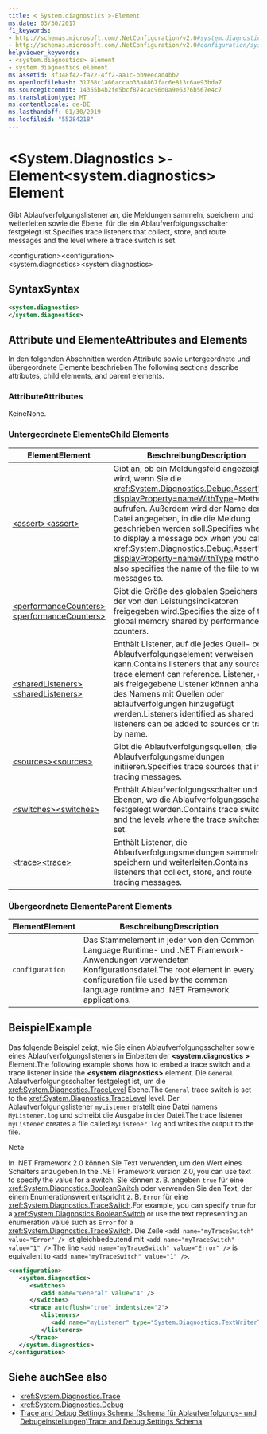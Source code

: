 ```yaml
---
title: < System.diagnostics >-Element
ms.date: 03/30/2017
f1_keywords:
- http://schemas.microsoft.com/.NetConfiguration/v2.0#system.diagnostics
- http://schemas.microsoft.com/.NetConfiguration/v2.0#configuration/system.diagnostics
helpviewer_keywords:
- <system.diagnostics> element
- system.diagnostics element
ms.assetid: 3f348f42-fa72-4ff2-aa1c-bb9eecad4bb2
ms.openlocfilehash: 31768c1a66accab33a8867fac6e813c6ae93bda7
ms.sourcegitcommit: 14355b4b2fe5bcf874cac96d0a9e6376b567e4c7
ms.translationtype: MT
ms.contentlocale: de-DE
ms.lasthandoff: 01/30/2019
ms.locfileid: "55284218"
---
```

# <a name="systemdiagnostics-element"></a><span data-ttu-id="a93ba-102">\<System.Diagnostics >-Element</span><span class="sxs-lookup"><span data-stu-id="a93ba-102">\<system.diagnostics> Element</span></span>
<span data-ttu-id="a93ba-103">Gibt Ablaufverfolgungslistener an, die Meldungen sammeln, speichern und weiterleiten sowie die Ebene, für die ein Ablaufverfolgungsschalter festgelegt ist.</span><span class="sxs-lookup"><span data-stu-id="a93ba-103">Specifies trace listeners that collect, store, and route messages and the level where a trace switch is set.</span></span>  
  
 <span data-ttu-id="a93ba-104">\<configuration></span><span class="sxs-lookup"><span data-stu-id="a93ba-104">\<configuration></span></span>  
<span data-ttu-id="a93ba-105">\<system.diagnostics></span><span class="sxs-lookup"><span data-stu-id="a93ba-105">\<system.diagnostics></span></span>  
  
## <a name="syntax"></a><span data-ttu-id="a93ba-106">Syntax</span><span class="sxs-lookup"><span data-stu-id="a93ba-106">Syntax</span></span>  
  
```xml  
<system.diagnostics>   
</system.diagnostics>  
```  
  
## <a name="attributes-and-elements"></a><span data-ttu-id="a93ba-107">Attribute und Elemente</span><span class="sxs-lookup"><span data-stu-id="a93ba-107">Attributes and Elements</span></span>  
 <span data-ttu-id="a93ba-108">In den folgenden Abschnitten werden Attribute sowie untergeordnete und übergeordnete Elemente beschrieben.</span><span class="sxs-lookup"><span data-stu-id="a93ba-108">The following sections describe attributes, child elements, and parent elements.</span></span>  
  
### <a name="attributes"></a><span data-ttu-id="a93ba-109">Attribute</span><span class="sxs-lookup"><span data-stu-id="a93ba-109">Attributes</span></span>  
 <span data-ttu-id="a93ba-110">Keine</span><span class="sxs-lookup"><span data-stu-id="a93ba-110">None.</span></span>  
  
### <a name="child-elements"></a><span data-ttu-id="a93ba-111">Untergeordnete Elemente</span><span class="sxs-lookup"><span data-stu-id="a93ba-111">Child Elements</span></span>  
  
|<span data-ttu-id="a93ba-112">Element</span><span class="sxs-lookup"><span data-stu-id="a93ba-112">Element</span></span>|<span data-ttu-id="a93ba-113">Beschreibung</span><span class="sxs-lookup"><span data-stu-id="a93ba-113">Description</span></span>|  
|-------------|-----------------|  
|[<span data-ttu-id="a93ba-114">\<assert></span><span class="sxs-lookup"><span data-stu-id="a93ba-114">\<assert></span></span>](../../../../../docs/framework/configure-apps/file-schema/trace-debug/assert-element.md)|<span data-ttu-id="a93ba-115">Gibt an, ob ein Meldungsfeld angezeigt wird, wenn Sie die <xref:System.Diagnostics.Debug.Assert%2A?displayProperty=nameWithType>-Methode aufrufen. Außerdem wird der Name der Datei angegeben, in die die Meldung geschrieben werden soll.</span><span class="sxs-lookup"><span data-stu-id="a93ba-115">Specifies whether to display a message box when you call the <xref:System.Diagnostics.Debug.Assert%2A?displayProperty=nameWithType> method; also specifies the name of the file to write messages to.</span></span>|  
|[<span data-ttu-id="a93ba-116">\<performanceCounters></span><span class="sxs-lookup"><span data-stu-id="a93ba-116">\<performanceCounters></span></span>](../../../../../docs/framework/configure-apps/file-schema/trace-debug/performancecounters-element.md)|<span data-ttu-id="a93ba-117">Gibt die Größe des globalen Speichers an, der von den Leistungsindikatoren freigegeben wird.</span><span class="sxs-lookup"><span data-stu-id="a93ba-117">Specifies the size of the global memory shared by performance counters.</span></span>|  
|[<span data-ttu-id="a93ba-118">\<sharedListeners></span><span class="sxs-lookup"><span data-stu-id="a93ba-118">\<sharedListeners></span></span>](../../../../../docs/framework/configure-apps/file-schema/trace-debug/sharedlisteners-element.md)|<span data-ttu-id="a93ba-119">Enthält Listener, auf die jedes Quell- oder Ablaufverfolgungselement verweisen kann.</span><span class="sxs-lookup"><span data-stu-id="a93ba-119">Contains listeners that any source or trace element can reference.</span></span> <span data-ttu-id="a93ba-120">Listener, die als freigegebene Listener können anhand des Namens mit Quellen oder ablaufverfolgungen hinzugefügt werden.</span><span class="sxs-lookup"><span data-stu-id="a93ba-120">Listeners identified as shared listeners can be added to sources or traces by name.</span></span>|  
|[<span data-ttu-id="a93ba-121">\<sources></span><span class="sxs-lookup"><span data-stu-id="a93ba-121">\<sources></span></span>](../../../../../docs/framework/configure-apps/file-schema/trace-debug/sources-element.md)|<span data-ttu-id="a93ba-122">Gibt die Ablaufverfolgungsquellen, die Ablaufverfolgungsmeldungen initiieren.</span><span class="sxs-lookup"><span data-stu-id="a93ba-122">Specifies trace sources that initiate tracing messages.</span></span>|  
|[<span data-ttu-id="a93ba-123">\<switches></span><span class="sxs-lookup"><span data-stu-id="a93ba-123">\<switches></span></span>](../../../../../docs/framework/configure-apps/file-schema/trace-debug/switches-element.md)|<span data-ttu-id="a93ba-124">Enthält Ablaufverfolgungsschalter und die Ebenen, wo die Ablaufverfolgungsschalter festgelegt werden.</span><span class="sxs-lookup"><span data-stu-id="a93ba-124">Contains trace switches and the levels where the trace switches are set.</span></span>|  
|[<span data-ttu-id="a93ba-125">\<trace></span><span class="sxs-lookup"><span data-stu-id="a93ba-125">\<trace></span></span>](../../../../../docs/framework/configure-apps/file-schema/trace-debug/trace-element.md)|<span data-ttu-id="a93ba-126">Enthält Listener, die Ablaufverfolgungsmeldungen sammeln, speichern und weiterleiten.</span><span class="sxs-lookup"><span data-stu-id="a93ba-126">Contains listeners that collect, store, and route tracing messages.</span></span>|  
  
### <a name="parent-elements"></a><span data-ttu-id="a93ba-127">Übergeordnete Elemente</span><span class="sxs-lookup"><span data-stu-id="a93ba-127">Parent Elements</span></span>  
  
|<span data-ttu-id="a93ba-128">Element</span><span class="sxs-lookup"><span data-stu-id="a93ba-128">Element</span></span>|<span data-ttu-id="a93ba-129">Beschreibung</span><span class="sxs-lookup"><span data-stu-id="a93ba-129">Description</span></span>|  
|-------------|-----------------|  
|`configuration`|<span data-ttu-id="a93ba-130">Das Stammelement in jeder von den Common Language Runtime- und .NET Framework-Anwendungen verwendeten Konfigurationsdatei.</span><span class="sxs-lookup"><span data-stu-id="a93ba-130">The root element in every configuration file used by the common language runtime and .NET Framework applications.</span></span>|  
  
## <a name="example"></a><span data-ttu-id="a93ba-131">Beispiel</span><span class="sxs-lookup"><span data-stu-id="a93ba-131">Example</span></span>  
 <span data-ttu-id="a93ba-132">Das folgende Beispiel zeigt, wie Sie einen Ablaufverfolgungsschalter sowie eines Ablaufverfolgungslisteners in Einbetten der  **\<system.diagnostics >** Element.</span><span class="sxs-lookup"><span data-stu-id="a93ba-132">The following example shows how to embed a trace switch and a trace listener inside the **\<system.diagnostics>** element.</span></span> <span data-ttu-id="a93ba-133">Die `General` Ablaufverfolgungsschalter festgelegt ist, um die <xref:System.Diagnostics.TraceLevel> Ebene.</span><span class="sxs-lookup"><span data-stu-id="a93ba-133">The `General` trace switch is set to the <xref:System.Diagnostics.TraceLevel> level.</span></span> <span data-ttu-id="a93ba-134">Der Ablaufverfolgungslistener `myListener` erstellt eine Datei namens `MyListener.log` und schreibt die Ausgabe in der Datei.</span><span class="sxs-lookup"><span data-stu-id="a93ba-134">The trace listener `myListener` creates a file called `MyListener.log` and writes the output to the file.</span></span>  
  
> [!NOTE]
>  <span data-ttu-id="a93ba-135">In .NET Framework 2.0 können Sie Text verwenden, um den Wert eines Schalters anzugeben.</span><span class="sxs-lookup"><span data-stu-id="a93ba-135">In the .NET Framework version 2.0, you can use text to specify the value for a switch.</span></span> <span data-ttu-id="a93ba-136">Sie können z. B. angeben `true` für eine <xref:System.Diagnostics.BooleanSwitch> oder verwenden Sie den Text, der einem Enumerationswert entspricht z. B. `Error` für eine <xref:System.Diagnostics.TraceSwitch>.</span><span class="sxs-lookup"><span data-stu-id="a93ba-136">For example, you can specify `true` for a <xref:System.Diagnostics.BooleanSwitch> or use the text representing an enumeration value such as `Error` for a <xref:System.Diagnostics.TraceSwitch>.</span></span> <span data-ttu-id="a93ba-137">Die Zeile `<add name="myTraceSwitch" value="Error" />` ist gleichbedeutend mit `<add name="myTraceSwitch" value="1" />`.</span><span class="sxs-lookup"><span data-stu-id="a93ba-137">The line `<add name="myTraceSwitch" value="Error" />` is equivalent to `<add name="myTraceSwitch" value="1" />`.</span></span>  
  
```xml  
<configuration>  
   <system.diagnostics>  
      <switches>  
         <add name="General" value="4" />  
      </switches>  
      <trace autoflush="true" indentsize="2">  
         <listeners>  
            <add name="myListener" type="System.Diagnostics.TextWriterTraceListener, System, Version=1.0.3300.0, Culture=neutral, PublicKeyToken=b77a5c561934e089" initializeData="MyListener.log" traceOutputOptions="ProcessId, LogicalOperationStack, Timestamp, ThreadId, Callstack, DateTime" />  
         </listeners>  
      </trace>  
   </system.diagnostics>  
</configuration>  
```  
  
## <a name="see-also"></a><span data-ttu-id="a93ba-138">Siehe auch</span><span class="sxs-lookup"><span data-stu-id="a93ba-138">See also</span></span>
- <xref:System.Diagnostics.Trace>
- <xref:System.Diagnostics.Debug>
- [<span data-ttu-id="a93ba-139">Trace and Debug Settings Schema (Schema für Ablaufverfolgungs- und Debugeinstellungen)</span><span class="sxs-lookup"><span data-stu-id="a93ba-139">Trace and Debug Settings Schema</span></span>](../../../../../docs/framework/configure-apps/file-schema/trace-debug/index.md)
